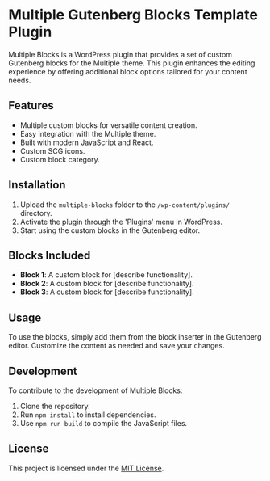 # Multiple Gutenberg Blocks Template Plugin 

Multiple Blocks is a WordPress plugin that provides a set of custom Gutenberg blocks for the Multiple theme. This plugin enhances the editing experience by offering additional block options tailored for your content needs.

## Features

- Multiple custom blocks for versatile content creation.
- Easy integration with the Multiple theme.
- Built with modern JavaScript and React.
- Custom SCG icons.
- Custom block category.

## Installation

1. Upload the `multiple-blocks` folder to the `/wp-content/plugins/` directory.
2. Activate the plugin through the 'Plugins' menu in WordPress.
3. Start using the custom blocks in the Gutenberg editor.

## Blocks Included

- **Block 1**: A custom block for [describe functionality].
- **Block 2**: A custom block for [describe functionality].
- **Block 3**: A custom block for [describe functionality].

## Usage

To use the blocks, simply add them from the block inserter in the Gutenberg editor. Customize the content as needed and save your changes.

## Development

To contribute to the development of Multiple Blocks:

1. Clone the repository.
2. Run `npm install` to install dependencies.
3. Use `npm run build` to compile the JavaScript files.

## License

This project is licensed under the [MIT License](LICENSE).
